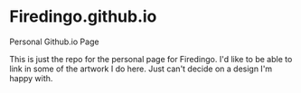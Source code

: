 # Firedingo.github.io
Personal Github.io Page

This is just the repo for the personal page for Firedingo.
I'd like to be able to link in some of the artwork I do here.
Just can't decide on a design I'm happy with.
